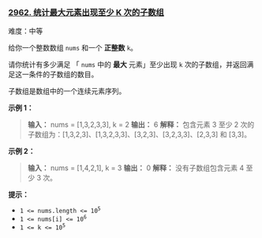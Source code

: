 ### [2962\. 统计最大元素出现至少 K 次的子数组](https://leetcode.cn/problems/count-subarrays-where-max-element-appears-at-least-k-times/)

难度：中等

给你一个整数数组 `nums` 和一个 **正整数** `k`。

请你统计有多少满足 「 `nums` 中的 **最大** 元素」至少出现 `k` 次的子数组，并返回满足这一条件的子数组的数目。

子数组是数组中的一个连续元素序列。

**示例 1：**

> **输入：** nums = [1,3,2,3,3], k = 2
> **输出：** 6
> **解释：** 包含元素 3 至少 2 次的子数组为：[1,3,2,3]、[1,3,2,3,3]、[3,2,3]、[3,2,3,3]、[2,3,3] 和 [3,3]。

**示例 2：**

> **输入：** nums = [1,4,2,1], k = 3
> **输出：** 0
> **解释：** 没有子数组包含元素 4 至少 3 次。

**提示：**

- <code>1 <= nums.length <= 10<sup>5</sup></code>
- <code>1 <= nums[i] <= 10<sup>6</sup></code>
- <code>1 <= k <= 10<sup>5</sup></code>

